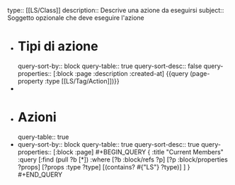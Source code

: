 type:: [[LS/Class]]
description:: Descrive una azione da eseguirsi
subject:: Soggetto opzionale che deve eseguire l'azione

- # Tipi di azione
  query-sort-by:: block
  query-table:: true
  query-sort-desc:: false
  query-properties:: [:block :page :description :created-at]
  {{query (page-property :type [[LS/Tag/Action]])}}
-
- # Azioni
  query-table:: true
- query-sort-by:: block
  query-table:: true
  query-sort-desc:: true
  query-properties:: [:block :page]
  #+BEGIN_QUERY
  { :title "Current Members"
    :query [:find (pull ?b [*])
            :where
            [?b :block/refs ?p]
            [?p :block/properties ?props]
            [?props :type ?type] 
            [(contains? #{"LS"} ?type)] 
    ]
  }
  #+END_QUERY